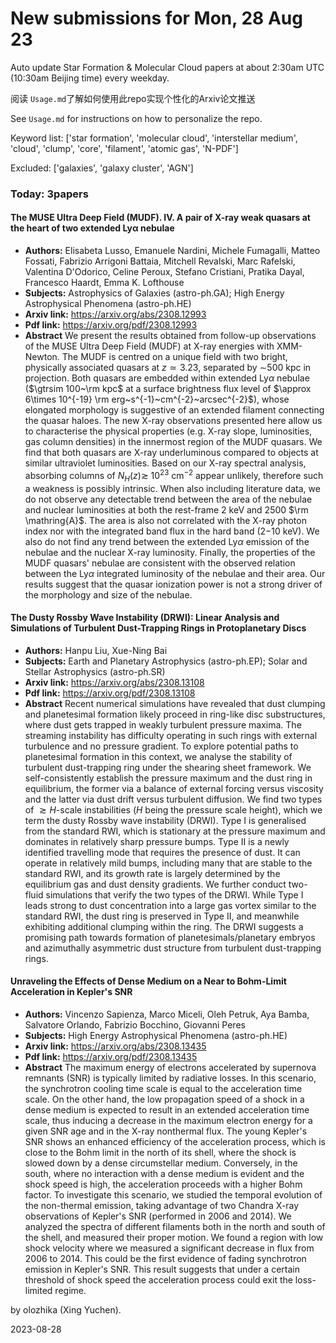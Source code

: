 # New submissions for Mon, 28 Aug 23
Auto update Star Formation & Molecular Cloud papers at about 2:30am UTC (10:30am Beijing time) every weekday.


阅读 `Usage.md`了解如何使用此repo实现个性化的Arxiv论文推送

See `Usage.md` for instructions on how to personalize the repo. 


Keyword list: ['star formation', 'molecular cloud', 'interstellar medium', 'cloud', 'clump', 'core', 'filament', 'atomic gas', 'N-PDF']


Excluded: ['galaxies', 'galaxy cluster', 'AGN']


### Today: 3papers 
#### The MUSE Ultra Deep Field (MUDF). IV. A pair of X-ray weak quasars at  the heart of two extended Lyα nebulae
 - **Authors:** Elisabeta Lusso, Emanuele Nardini, Michele Fumagalli, Matteo Fossati, Fabrizio Arrigoni Battaia, Mitchell Revalski, Marc Rafelski, Valentina D'Odorico, Celine Peroux, Stefano Cristiani, Pratika Dayal, Francesco Haardt, Emma K. Lofthouse
 - **Subjects:** Astrophysics of Galaxies (astro-ph.GA); High Energy Astrophysical Phenomena (astro-ph.HE)
 - **Arxiv link:** https://arxiv.org/abs/2308.12993
 - **Pdf link:** https://arxiv.org/pdf/2308.12993
 - **Abstract**
 We present the results obtained from follow-up observations of the MUSE Ultra Deep Field (MUDF) at X-ray energies with XMM-Newton. The MUDF is centred on a unique field with two bright, physically associated quasars at $z\simeq3.23$, separated by $\sim$500 kpc in projection. Both quasars are embedded within extended Ly$\alpha$ nebulae ($\gtrsim 100~\rm kpc$ at a surface brightness flux level of $\approx 6\times 10^{-19} \rm erg~s^{-1}~cm^{-2}~arcsec^{-2}$), whose elongated morphology is suggestive of an extended filament connecting the quasar haloes. The new X-ray observations presented here allow us to characterise the physical properties (e.g. X-ray slope, luminosities, gas column densities) in the innermost region of the MUDF quasars. We find that both quasars are X-ray underluminous compared to objects at similar ultraviolet luminosities. Based on our X-ray spectral analysis, absorbing columns of $N_H(z)\gtrsim$ 10$^{23}$ cm$^{-2}$ appear unlikely, therefore such a weakness is possibly intrinsic. When also including literature data, we do not observe any detectable trend between the area of the nebulae and nuclear luminosities at both the rest-frame 2 keV and 2500 $\rm \mathring{A}$. The area is also not correlated with the X-ray photon index nor with the integrated band flux in the hard band (2$-$10 keV). We also do not find any trend between the extended Ly$\alpha$ emission of the nebulae and the nuclear X-ray luminosity. Finally, the properties of the MUDF quasars' nebulae are consistent with the observed relation between the Ly$\alpha$ integrated luminosity of the nebulae and their area. Our results suggest that the quasar ionization power is not a strong driver of the morphology and size of the nebulae.
#### The Dusty Rossby Wave Instability (DRWI): Linear Analysis and  Simulations of Turbulent Dust-Trapping Rings in Protoplanetary Discs
 - **Authors:** Hanpu Liu, Xue-Ning Bai
 - **Subjects:** Earth and Planetary Astrophysics (astro-ph.EP); Solar and Stellar Astrophysics (astro-ph.SR)
 - **Arxiv link:** https://arxiv.org/abs/2308.13108
 - **Pdf link:** https://arxiv.org/pdf/2308.13108
 - **Abstract**
 Recent numerical simulations have revealed that dust clumping and planetesimal formation likely proceed in ring-like disc substructures, where dust gets trapped in weakly turbulent pressure maxima. The streaming instability has difficulty operating in such rings with external turbulence and no pressure gradient. To explore potential paths to planetesimal formation in this context, we analyse the stability of turbulent dust-trapping ring under the shearing sheet framework. We self-consistently establish the pressure maximum and the dust ring in equilibrium, the former via a balance of external forcing versus viscosity and the latter via dust drift versus turbulent diffusion. We find two types of $\gtrsim H$-scale instabilities ($H$ being the pressure scale height), which we term the dusty Rossby wave instability (DRWI). Type I is generalised from the standard RWI, which is stationary at the pressure maximum and dominates in relatively sharp pressure bumps. Type II is a newly identified travelling mode that requires the presence of dust. It can operate in relatively mild bumps, including many that are stable to the standard RWI, and its growth rate is largely determined by the equilibrium gas and dust density gradients. We further conduct two-fluid simulations that verify the two types of the DRWI. While Type I leads strong to dust concentration into a large gas vortex similar to the standard RWI, the dust ring is preserved in Type II, and meanwhile exhibiting additional clumping within the ring. The DRWI suggests a promising path towards formation of planetesimals/planetary embryos and azimuthally asymmetric dust structure from turbulent dust-trapping rings.
#### Unraveling the Effects of Dense Medium on a Near to Bohm-Limit  Acceleration in Kepler's SNR
 - **Authors:** Vincenzo Sapienza, Marco Miceli, Oleh Petruk, Aya Bamba, Salvatore Orlando, Fabrizio Bocchino, Giovanni Peres
 - **Subjects:** High Energy Astrophysical Phenomena (astro-ph.HE)
 - **Arxiv link:** https://arxiv.org/abs/2308.13435
 - **Pdf link:** https://arxiv.org/pdf/2308.13435
 - **Abstract**
 The maximum energy of electrons accelerated by supernova remnants (SNR) is typically limited by radiative losses. In this scenario, the synchrotron cooling time scale is equal to the acceleration time scale. On the other hand, the low propagation speed of a shock in a dense medium is expected to result in an extended acceleration time scale, thus inducing a decrease in the maximum electron energy for a given SNR age and in the X-ray nonthermal flux. The young Kepler's SNR shows an enhanced efficiency of the acceleration process, which is close to the Bohm limit in the north of its shell, where the shock is slowed down by a dense circumstellar medium. Conversely, in the south, where no interaction with a dense medium is evident and the shock speed is high, the acceleration proceeds with a higher Bohm factor. To investigate this scenario, we studied the temporal evolution of the non-thermal emission, taking advantage of two Chandra X-ray observations of Kepler's SNR (performed in 2006 and 2014). We analyzed the spectra of different filaments both in the north and south of the shell, and measured their proper motion. We found a region with low shock velocity where we measured a significant decrease in flux from 2006 to 2014. This could be the first evidence of fading synchrotron emission in Kepler's SNR. This result suggests that under a certain threshold of shock speed the acceleration process could exit the loss-limited regime.


by olozhika (Xing Yuchen). 


2023-08-28
